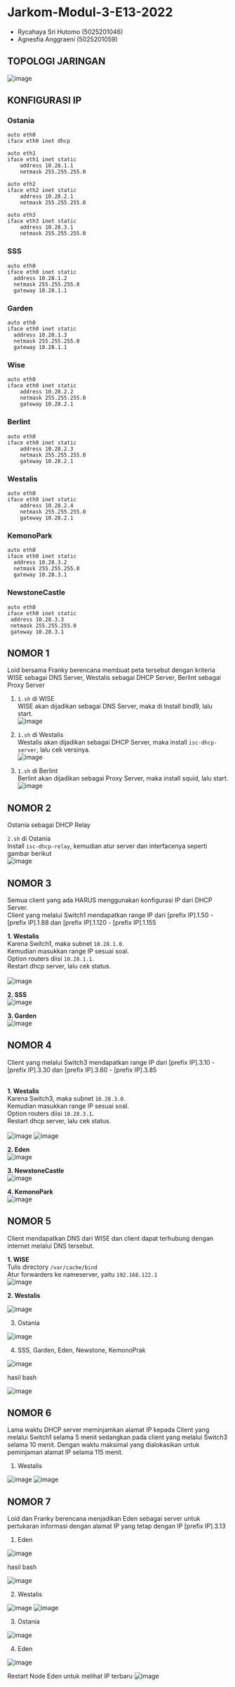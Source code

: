 # Jarkom-Modul-3-E13-2022
- Rycahaya Sri Hutomo (5025201046)
- Agnesfia Anggraeni (5025201059)


## TOPOLOGI JARINGAN
![image](https://user-images.githubusercontent.com/94664966/201513484-6d79db59-5c83-4f5a-8a83-e4f7a2bb579d.png)

## KONFIGURASI IP
### Ostania
```
auto eth0
iface eth0 inet dhcp

auto eth1
iface eth1 inet static
	address 10.28.1.1
	netmask 255.255.255.0

auto eth2
iface eth2 inet static
	address 10.28.2.1
	netmask 255.255.255.0

auto eth3
iface eth3 inet static
	address 10.28.3.1
	netmask 255.255.255.0
```
### SSS
```
auto eth0
iface eth0 inet static
  address 10.28.1.2
  netmask 255.255.255.0
  gateway 10.28.1.1
```
### Garden
```
auto eth0
iface eth0 inet static
  address 10.28.1.3
  netmask 255.255.255.0
  gateway 10.28.1.1
```
### Wise
```
auto eth0
iface eth0 inet static
	address 10.28.2.2
	netmask 255.255.255.0
	gateway 10.28.2.1
```
### Berlint
```
auto eth0
iface eth0 inet static
	address 10.28.2.3
	netmask 255.255.255.0
	gateway 10.28.2.1
```
### Westalis
```
auto eth0
iface eth0 inet static
	address 10.28.2.4
	netmask 255.255.255.0
	gateway 10.28.2.1
```
### KemonoPark
```
auto eth0
iface eth0 inet static
  address 10.28.3.2
  netmask 255.255.255.0
  gateway 10.28.3.1
 ```
 ### NewstoneCastle
 ```
auto eth0
iface eth0 inet static
  address 10.28.3.3
  netmask 255.255.255.0
  gateway 10.28.3.1
```
## NOMOR 1
Loid bersama Franky berencana membuat peta tersebut dengan kriteria WISE sebagai DNS Server, Westalis sebagai DHCP Server, Berlint sebagai Proxy Server<br>

1. <code>1.sh</code> di WISE<br>
WISE akan dijadikan sebagai DNS Server, maka di Install bind9, lalu start.<br>
![image](https://user-images.githubusercontent.com/94664966/201514334-2476fead-4039-4fc0-b2d3-8416c0c0f0ce.png)<br>

2. <code>1.sh</code> di Westalis<br>
Westalis akan dijadikan sebagai DHCP Server, maka install <code>isc-dhcp-server</code>, lalu cek versinya.<br>
![image](https://user-images.githubusercontent.com/94664966/201514515-c3c7e4f1-de29-4097-9949-7d94396d6622.png)<br>

3. <code>1.sh</code> di Berlint<br>
Berlint akan dijadikan sebagai Proxy Server, maka install squid, lalu start.<br>
![image](https://user-images.githubusercontent.com/94664966/201514586-7717b9b5-edc2-4166-8387-f541fa2f890e.png)<br>

## NOMOR 2
Ostania sebagai DHCP Relay<br>

<code>2.sh</code> di Ostania<br>
Install <code>isc-dhcp-relay</code>, kemudian atur server dan interfacenya seperti gambar berikut<br>
![image](https://user-images.githubusercontent.com/94664966/201514654-2056b181-cdb6-4ed0-a2ab-bd706e1b67f5.png)<br>

## NOMOR 3
Semua client yang ada HARUS menggunakan konfigurasi IP dari DHCP Server.<br>
Client yang melalui Switch1 mendapatkan range IP dari [prefix IP].1.50 - [prefix IP].1.88 dan [prefix IP].1.120 - [prefix IP].1.155<br>

<strong>1. Westalis</strong><br>
Karena Switch1, maka subnet <code>10.28.1.0</code>.<br>
Kemudian masukkan range IP sesuai soal.<br>
Option routers diisi <code>10.28.1.1</code>.<br>
Restart dhcp server, lalu cek status.<br><br>
![image](https://user-images.githubusercontent.com/94664966/201514815-b5d78420-f22e-4b29-8304-dcfd36686882.png)<br>

<strong>2. SSS</strong><br>
![image](https://user-images.githubusercontent.com/94664966/201514885-5e41bfa4-b098-40bc-aa32-ec6dfdcae3ea.png)

<strong>3. Garden</strong><br>
![image](https://user-images.githubusercontent.com/94664966/201514929-98f2bb86-edbe-4a72-9848-7654d942e596.png)

## NOMOR 4
Client yang melalui Switch3 mendapatkan range IP dari [prefix IP].3.10 - [prefix IP].3.30 dan [prefix IP].3.60 - [prefix IP].3.85<br><br>

<strong>1. Westalis</strong><br>
Karena Switch3, maka subnet <code>10.28.3.0</code>.<br>
Kemudian masukkan range IP sesuai soal.<br>
Option routers diisi <code>10.28.3.1</code>.<br>
Restart dhcp server, lalu cek status.<br><br>
![image](https://user-images.githubusercontent.com/94664966/201515332-78af5089-4bf3-4dd0-9ae5-f1d4310c7cc7.png)
![image](https://user-images.githubusercontent.com/94664966/201515369-d9c60a43-3cad-4393-9753-352426c01676.png)

<strong>2. Eden</strong><br>
![image](https://user-images.githubusercontent.com/94664966/201515416-1c4e0068-3120-4bd5-b38f-cf113bb403c5.png)

<strong>3. NewstoneCastle</strong><br>
![image](https://user-images.githubusercontent.com/94664966/201515442-29e07b60-0449-4a14-aab7-957083d301e9.png)

<strong>4. KemonoPark</strong><br>
![image](https://user-images.githubusercontent.com/94664966/201515517-f75bc6b5-4451-4a76-ad1b-5f921351380d.png)

## NOMOR 5
Client mendapatkan DNS dari WISE dan client dapat terhubung dengan internet melalui DNS tersebut.<br>

<strong>1. WISE</strong><br>
Tulis directory `/var/cache/bind`<br>
Atur forwarders ke nameserver, yaitu `192.168.122.1`<br>
![image](https://user-images.githubusercontent.com/94664966/201515567-77dead54-b4c9-46c3-856f-aedca021d418.png)

<strong>2. Westalis</strong>

![image](https://user-images.githubusercontent.com/94664966/201515620-d57462b1-cd2d-4af4-9017-46a6b36b17cc.png)

3. Ostania

![image](https://user-images.githubusercontent.com/94664966/201515672-736bc2a9-2cef-4468-b35d-304a7c56b980.png)

4. SSS, Garden, Eden, Newstone, KemonoPrak

![image](https://user-images.githubusercontent.com/94664966/201515759-9eb964bc-0644-4048-9d1a-1d1878438c72.png)

hasil bash

![image](https://user-images.githubusercontent.com/94664966/201515789-520a7fba-f19f-4b1d-8bdb-c654ada9ccc1.png)

## NOMOR 6
Lama waktu DHCP server meminjamkan alamat IP kepada Client yang melalui Switch1 selama 5 menit sedangkan pada client yang melalui Switch3 selama 10 menit. Dengan waktu maksimal yang dialokasikan untuk peminjaman alamat IP selama 115 menit.
1. Westalis

![image](https://user-images.githubusercontent.com/94664966/201515968-a8b0f118-8395-47f0-9e26-17cccdb23ccb.png)
![image](https://user-images.githubusercontent.com/94664966/201515993-8565bed2-7470-4164-ab77-ea019758879c.png)

## NOMOR 7
Loid dan Franky berencana menjadikan Eden sebagai server untuk pertukaran informasi dengan alamat IP yang tetap dengan IP [prefix IP].3.13
1. Eden

![image](https://user-images.githubusercontent.com/94664966/201516050-88bbb142-a7a7-455e-b468-cdcaba6503cc.png)

hasil bash

![image](https://user-images.githubusercontent.com/94664966/201516119-d01c9444-5792-4527-ace8-7b5a8f70973e.png)

2. Westalis

![image](https://user-images.githubusercontent.com/94664966/201516239-317a788a-5b74-4fe2-ab3c-73abf1f23932.png)
![image](https://user-images.githubusercontent.com/94664966/201516273-b35cdceb-1963-4ee3-a41c-0cc75b77ec12.png)

3. Ostania

![image](https://user-images.githubusercontent.com/94664966/201516316-f053e818-09a3-41e9-8073-522dce2c6896.png)

4. Eden

![image](https://user-images.githubusercontent.com/94664966/201516365-e2f81ad0-f2eb-41b2-9659-16cca1f797f5.png)

  Restart Node Eden untuk melihat IP terbaru 
  ![image](https://user-images.githubusercontent.com/94664966/201516417-ef64cd4c-aa99-4682-b29a-b96b7a41327c.png)


